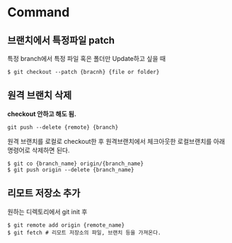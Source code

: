 # Command

## 브랜치에서 특정파일 patch

특정 branch에서 특정 파일 혹은 폴더만 Update하고 싶을 때

```shell
$ git checkout --patch {bracnh} {file or folder}
```

## 원격 브랜치 삭제

**checkout 안하고 해도 됨.**
```shell
git push --delete {remote} {branch}
```

원격 브랜치를 로컬로 checkout한 후 원격브랜치에서 체크아웃한 로컬브랜치를 아래 명령어로 삭제하면 된다.

```shell
$ git co {branch_name} origin/{branch_name}
$ git push origin --delete {branch_name}
```

## 리모트 저장소 추가

원하는 디렉토리에서 git init 후

```shell
$ git remote add origin {remote_name}
$ git fetch # 리모트 저장소의 파일, 브랜치 등을 가져온다.
```